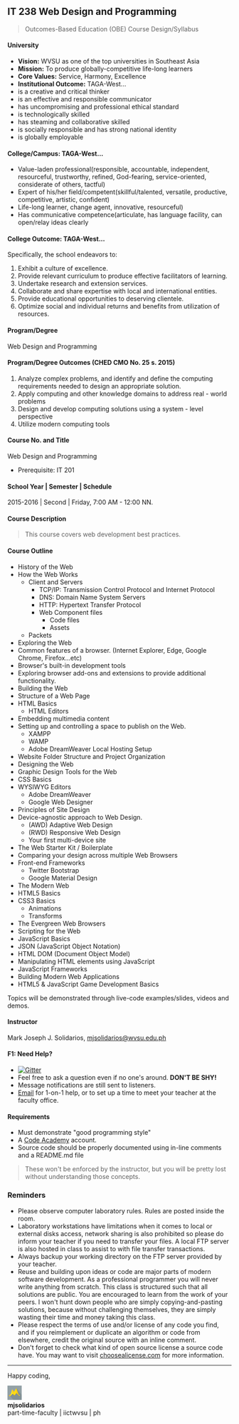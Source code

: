 ## IT 238 Web Design and Programming
> Outcomes-Based Education (OBE) Course Design/Syllabus

#### University
 * **Vision:** WVSU as one of the top universities in Southeast Asia
 * **Mission:** To produce globally-competitive life-long learners
 * **Core Values:** Service, Harmony, Excellence
 * **Institutional Outcome:** TAGA-West...
  * is a creative and critical thinker
  * is an effective and responsible communicator
  * has uncompromising and professional ethical standard
  * is technologically skilled
  * has steaming and collaborative skilled
  * is socially responsible and has strong national identity
  * is globally employable


#### College/Campus: TAGA-West...
  * Value-laden professional(responsible, accountable, independent, resourceful, trustworthy, refined, God-fearing, service-oriented, considerate of others, tactful)
  * Expert of his/her field/competent(skillful/talented, versatile, productive, competitive, artistic, confident)
  * Life-long learner, change agent, innovative, resourceful)
  * Has communicative competence(articulate, has language facility, can open/relay ideas clearly

#### College Outcome: TAGA-West...
Specifically, the school endeavors to:
  1. Exhibit a culture of excellence.
  1. Provide relevant curriculum to produce effective facilitators of learning.
  1. Undertake research and extension services.
  1. Collaborate and share expertise with local and international entities.
  1. Provide educational opportunities to deserving clientele.
  1. Optimize social and individual returns and benefits from utilization of resources.

#### Program/Degree
Web Design and Programming

#### Program/Degree Outcomes (CHED CMO No. 25 s. 2015)
  1. Analyze complex problems, and identify and define the computing requirements needed to design an appropriate solution.
  1. Apply computing and other knowledge domains to address real - world problems
  1. Design and develop computing solutions using a system - level perspective
  1. Utilize modern computing tools

#### Course No. and Title
Web Design and Programming
* Prerequisite: IT 201

#### School Year | Semester | Schedule
2015-2016 | Second | Friday, 7:00 AM - 12:00 NN.

#### Course Description
> This course covers web development best practices.

#### Course Outline
* History of the Web
* How the Web Works
   * Client and Servers
     * TCP/IP: Transmission Control Protocol and Internet Protocol
     * DNS: Domain Name System Servers
     * HTTP: Hypertext Transfer Protocol
     * Web Component files
        * Code files
        * Assets
   * Packets
* Exploring the Web
 * Common features of a browser. (Internet Explorer, Edge, Google Chrome, Firefox...etc)
 * Browser's built-in development tools
 * Exploring browser add-ons and extensions to provide additional functionality.
* Building the Web
 * Structure of a Web Page
 * HTML Basics
   * HTML Editors
 * Embedding multimedia content
 * Setting up and controlling a space to publish on the Web.
    * XAMPP
    * WAMP
    * Adobe DreamWeaver Local Hosting Setup
 * Website Folder Structure and Project Organization
* Designing the Web
 * Graphic Design Tools for the Web
 * CSS Basics
 * WYSIWYG Editors
    * Adobe DreamWeaver
    * Google Web Designer
 * Principles of Site Design
 * Device-agnostic approach to Web Design.
    * (AWD) Adaptive Web Design
    * (RWD) Responsive Web Design
    * Your first multi-device site
 * The Web Starter Kit / Boilerplate
 * Comparing your design across multiple Web Browsers
 * Front-end Frameworks
    * Twitter Bootstrap
    * Google Material Design
* The Modern Web
 * HTML5 Basics
 * CSS3 Basics
    * Animations
    * Transforms
 * The Evergreen Web Browsers
* Scripting for the Web
 * JavaScript Basics
 * JSON (JavaScript Object Notation)
 * HTML DOM (Document Object Model)
 * Manipulating HTML elements using JavaScript
 * JavaScript Frameworks
 * Building Modern Web Applications
 * HTML5 & JavaScript Game Development Basics

Topics will be demonstrated through live-code examples/slides, videos and demos.

#### Instructor
Mark Joseph J. Solidarios, [mjsolidarios@wvsu.edu.ph](mjsolidarios@wvsu.edu.ph)

#### F1: Need Help?
* [![Gitter](https://badges.gitter.im/Join%20Chat.svg)](https://gitter.im/iict-it238?utm_source=share-link&utm_medium=link&utm_campaign=share-link)
 * Feel free to ask a question even if no one's around. **DON'T BE SHY!**
 * Message notifications are still sent to listeners.
 * [Email](mailto:mjsolidarios@wvsu.edu.ph) for 1-on-1 help, or to set up a time to meet your teacher at the faculty office.

#### Requirements
* Must demonstrate "good programming style"
* A [Code Academy](https://www.codecademy.com/) account.
* Source code should be properly documented using in-line comments and a README.md file


> These won't be enforced by the instructor, but you will be pretty lost without understanding those concepts.

### Reminders
* Please observe computer laboratory rules. Rules are posted inside the room.
* Laboratory workstations have limitations when it comes to local or external disks access, network sharing is also prohibited so please do inform your teacher if you need to transfer your files. A local FTP server is also hosted in class to assist to with file transfer transactions.
* Always backup your working directory on the FTP server provided by your teacher.
* Reuse and building upon ideas or code are major parts of modern software development.  As a professional programmer you will never write anything from scratch.  This class is structured such that all solutions are public.  You are encouraged to learn from the work of your peers.  I won't hunt down people who are simply copying-and-pasting solutions, because without challenging themselves, they  are simply wasting their time and money taking this class.
* Please respect the terms of use and/or license of any code you find, and if you reimplement or duplicate an algorithm or code from elsewhere, credit the original source with an inline comment.
* Don't forget to check what kind of open source license a source code have. You may want to visit [choosealicense.com](http://choosealicense.com) for more information.

***

Happy coding,

![logo](logo.png "logo")<br>
**mjsolidarios**
<br>part-time-faculty | iictwvsu | ph
